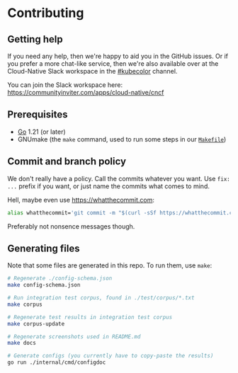 # Contributing

## Getting help

If you need any help, then we're happy to aid you in the GitHub issues.
Or if you prefer a more chat-like service, then we're also available
over at the Cloud-Native Slack workspace in the [#kubecolor](https://cloud-native.slack.com/archives/C06A9JNNHAR)
channel.

You can join the Slack workspace here: <https://communityinviter.com/apps/cloud-native/cncf>

## Prerequisites

- [Go](https://go.dev/) 1.21 (or later)
- GNUmake (the `make` command, used to run some steps in our [`Makefile`](./Makefile))

## Commit and branch policy

We don't really have a policy. Call the commits whatever you want.
Use `fix: ...` prefix if you want, or just name the commits what comes to mind.

Hell, maybe even use <https://whatthecommit.com>:

```bash
alias whatthecommit='git commit -m "$(curl -sSf https://whatthecommit.com/index.txt)"'
```

Preferably not nonsence messages though.

## Generating files

Note that some files are generated in this repo. To run them, use `make`:

```bash
# Regenerate ./config-schema.json
make config-schema.json

# Run integration test corpus, found in ./test/corpus/*.txt
make corpus

# Regenerate test results in integration test corpus
make corpus-update

# Regenerate screenshots used in README.md
make docs

# Generate configs (you currently have to copy-paste the results)
go run ./internal/cmd/configdoc
```
